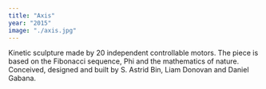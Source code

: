```yaml
---
title: "Axis"
year: "2015"
image: "./axis.jpg"
---
```

Kinetic sculpture made by 20 independent controllable motors. The piece is based on the Fibonacci sequence, Phi and the mathematics of nature.
Conceived, designed and built by S. Astrid Bin, Liam Donovan and Daniel Gabana.